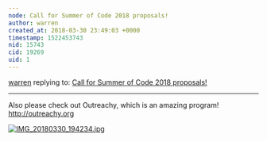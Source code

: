 ```yaml
---
node: Call for Summer of Code 2018 proposals!
author: warren
created_at: 2018-03-30 23:49:03 +0000
timestamp: 1522453743
nid: 15743
cid: 19269
uid: 1
---
```




[warren](../profile/warren) replying to: [Call for Summer of Code 2018 proposals!](../notes/warren/02-15-2018/call-for-summer-of-code-2018-proposals)

----
Also please check out Outreachy, which is an amazing program! http://outreachy.org 


[![IMG_20180330_194234.jpg](https://publiclab.org/system/images/photos/000/024/256/large/IMG_20180330_194234.jpg)](https://publiclab.org/system/images/photos/000/024/256/original/IMG_20180330_194234.jpg)



